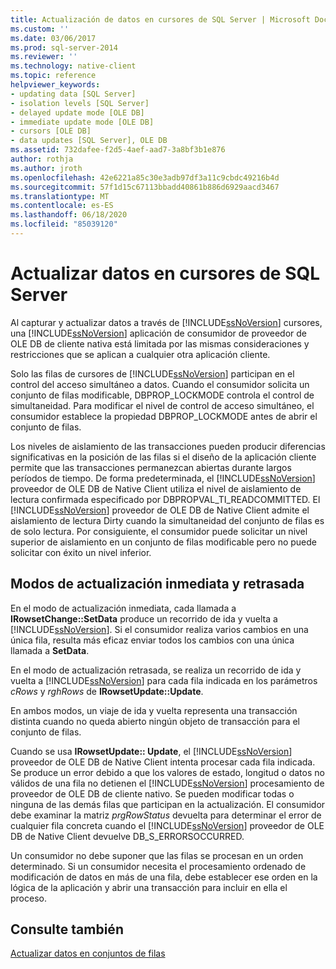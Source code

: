 ```yaml
---
title: Actualización de datos en cursores de SQL Server | Microsoft Docs
ms.custom: ''
ms.date: 03/06/2017
ms.prod: sql-server-2014
ms.reviewer: ''
ms.technology: native-client
ms.topic: reference
helpviewer_keywords:
- updating data [SQL Server]
- isolation levels [SQL Server]
- delayed update mode [OLE DB]
- immediate update mode [OLE DB]
- cursors [OLE DB]
- data updates [SQL Server], OLE DB
ms.assetid: 732dafee-f2d5-4aef-aad7-3a8bf3b1e876
author: rothja
ms.author: jroth
ms.openlocfilehash: 42e6221a85c30e3adb97df3a11c9cbdc49216b4d
ms.sourcegitcommit: 57f1d15c67113bbadd40861b886d6929aacd3467
ms.translationtype: MT
ms.contentlocale: es-ES
ms.lasthandoff: 06/18/2020
ms.locfileid: "85039120"
---
```

# <a name="updating-data-in-sql-server-cursors"></a>Actualizar datos en cursores de SQL Server
  Al capturar y actualizar datos a través de [!INCLUDE[ssNoVersion](../../includes/ssnoversion-md.md)] cursores, una [!INCLUDE[ssNoVersion](../../includes/ssnoversion-md.md)] aplicación de consumidor de proveedor de OLE DB de cliente nativa está limitada por las mismas consideraciones y restricciones que se aplican a cualquier otra aplicación cliente.  
  
 Solo las filas de cursores de [!INCLUDE[ssNoVersion](../../includes/ssnoversion-md.md)] participan en el control del acceso simultáneo a datos. Cuando el consumidor solicita un conjunto de filas modificable, DBPROP_LOCKMODE controla el control de simultaneidad. Para modificar el nivel de control de acceso simultáneo, el consumidor establece la propiedad DBPROP_LOCKMODE antes de abrir el conjunto de filas.  
  
 Los niveles de aislamiento de las transacciones pueden producir diferencias significativas en la posición de las filas si el diseño de la aplicación cliente permite que las transacciones permanezcan abiertas durante largos períodos de tiempo. De forma predeterminada, el [!INCLUDE[ssNoVersion](../../includes/ssnoversion-md.md)] proveedor de OLE DB de Native Client utiliza el nivel de aislamiento de lectura confirmada especificado por DBPROPVAL_TI_READCOMMITTED. El [!INCLUDE[ssNoVersion](../../includes/ssnoversion-md.md)] proveedor de OLE DB de Native Client admite el aislamiento de lectura Dirty cuando la simultaneidad del conjunto de filas es de solo lectura. Por consiguiente, el consumidor puede solicitar un nivel superior de aislamiento en un conjunto de filas modificable pero no puede solicitar con éxito un nivel inferior.  
  
## <a name="immediate-and-delayed-update-modes"></a>Modos de actualización inmediata y retrasada  
 En el modo de actualización inmediata, cada llamada a **IRowsetChange::SetData** produce un recorrido de ida y vuelta a [!INCLUDE[ssNoVersion](../../includes/ssnoversion-md.md)]. Si el consumidor realiza varios cambios en una única fila, resulta más eficaz enviar todos los cambios con una única llamada a **SetData**.  
  
 En el modo de actualización retrasada, se realiza un recorrido de ida y vuelta a [!INCLUDE[ssNoVersion](../../includes/ssnoversion-md.md)] para cada fila indicada en los parámetros *cRows* y *rghRows* de **IRowsetUpdate::Update**.  
  
 En ambos modos, un viaje de ida y vuelta representa una transacción distinta cuando no queda abierto ningún objeto de transacción para el conjunto de filas.  
  
 Cuando se usa **IRowsetUpdate:: Update**, el [!INCLUDE[ssNoVersion](../../includes/ssnoversion-md.md)] proveedor de OLE DB de Native Client intenta procesar cada fila indicada. Se produce un error debido a que los valores de estado, longitud o datos no válidos de una fila no detienen el [!INCLUDE[ssNoVersion](../../includes/ssnoversion-md.md)] procesamiento de proveedor de OLE DB de cliente nativo. Se pueden modificar todas o ninguna de las demás filas que participan en la actualización. El consumidor debe examinar la matriz *prgRowStatus* devuelta para determinar el error de cualquier fila concreta cuando el [!INCLUDE[ssNoVersion](../../includes/ssnoversion-md.md)] proveedor de OLE DB de Native Client devuelve DB_S_ERRORSOCCURRED.  
  
 Un consumidor no debe suponer que las filas se procesan en un orden determinado. Si un consumidor necesita el procesamiento ordenado de modificación de datos en más de una fila, debe establecer ese orden en la lógica de la aplicación y abrir una transacción para incluir en ella el proceso.  
  
## <a name="see-also"></a>Consulte también  
 [Actualizar datos en conjuntos de filas](updating-data-in-rowsets.md)  
  
  

